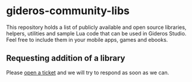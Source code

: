 gideros-community-libs
======================

This repository holds a list of publicly available and open source libraries, helpers, utilities and sample Lua code that can be used in Gideros Studio. Feel free to include them in your mobile apps, games and ebooks.

## Requesting addition of a library

Please [open a ticket](https://github.com/gideros/gideros-community-libs/issues/new) and we will try to respond as soon as we can.
